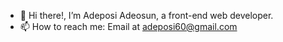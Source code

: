 - 👋 Hi there!, I’m Adeposi Adeosun, a front-end web developer.
- 📫 How to reach me: Email at adeposi60@gmail.com
<!---
PoseyXyz/PoseyXyz is a ✨ special ✨ repository because its `README.md` (this file) appears on your GitHub profile.
You can click the Preview link to take a look at your changes.
--->
